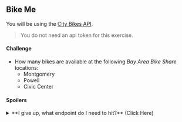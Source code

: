 ## Bike Me

You will be using the [City Bikes API](http://api.citybik.es/v2/).

> You do not need an api token for this exercise.

#### Challenge
* How many bikes are available at the following *Bay Area Bike Share* locations:
    * Montgomery
    * Powell
    * Civic Center

#### Spoilers
<details>
<summary>**I give up, what endpoint do I need to hit?** (Click Here)</summary>
`http://api.citybik.es/v2/networks/bay-area-bike-share`
</details>
